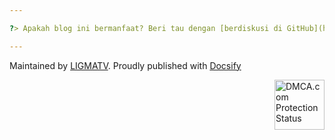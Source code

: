 ```yaml
---

?> Apakah blog ini bermanfaat? Beri tau dengan [berdiskusi di GitHub](https://github.com/LIGMATV/LIGMATV/discussions) 🤩

---
```


Maintained by [LIGMATV](https://github.com/LIGMATV). Proudly published with [Docsify](https://docsify.js.org/#/)

<a href="//www.dmca.com/Protection/Status.aspx?ID=2a171728-4243-434c-8c16-e7351c4801b8&refurl=https://ligmatv.vercel.app/" title="DMCA.com Protection Status" class="dmca-badge"> <img src ="https://images.dmca.com/Badges/dmca_protected_27_120.png?ID=2a171728-4243-434c-8c16-e7351c4801b8"  alt="DMCA.com Protection Status" width="80" align="right" /></a> <br>